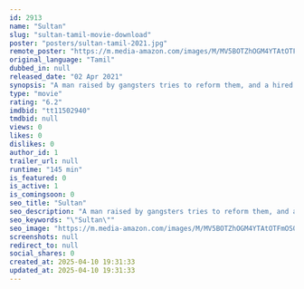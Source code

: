 ```yaml
---
id: 2913
name: "Sultan"
slug: "sultan-tamil-movie-download"
poster: "posters/sultan-tamil-2021.jpg"
remote_poster: "https://m.media-amazon.com/images/M/MV5BOTZhOGM4YTAtOTFmOS00M2VhLWFlNTEtMWU0OTA3YjkzZjQ5XkEyXkFqcGdeQXVyMTI1NDAzMzM0._V1_SX300.jpg"
original_language: "Tamil"
dubbed_in: null
released_date: "02 Apr 2021"
synopsis: "A man raised by gangsters tries to reform them, and a hired job to protect a village presents him with the perfect opportunity."
type: "movie"
rating: "6.2"
imdbid: "tt11502940"
tmdbid: null
views: 0
likes: 0
dislikes: 0
author_id: 1
trailer_url: null
runtime: "145 min"
is_featured: 0
is_active: 1
is_comingsoon: 0
seo_title: "Sultan"
seo_description: "A man raised by gangsters tries to reform them, and a hired job to protect a village presents him with the perfect opportunity."
seo_keywords: "\"Sultan\""
seo_image: "https://m.media-amazon.com/images/M/MV5BOTZhOGM4YTAtOTFmOS00M2VhLWFlNTEtMWU0OTA3YjkzZjQ5XkEyXkFqcGdeQXVyMTI1NDAzMzM0._V1_SX300.jpg"
screenshots: null
redirect_to: null
social_shares: 0
created_at: 2025-04-10 19:31:33
updated_at: 2025-04-10 19:31:33
---
```


